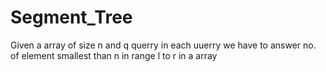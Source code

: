 # Segment_Tree

Given a array of size n and q querry
in each uuerry we have to answer no. of element smallest than n in range l to r in a array
